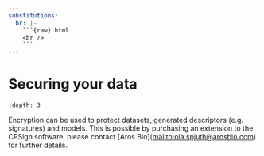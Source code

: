 ```yaml
---
substitutions:
  br: |-
    ```{raw} html
    <br />
    ```
---
```


# Securing your data

```{contents} Table of Contents
:depth: 3
```

Encryption can be used to protect datasets, generated descriptors (e.g. signatures) and models. This is possible by purchasing an extension to the CPSign software, please contact \[Aros Bio\](<mailto:ola.spjuth@arosbio.com>) for further details.
